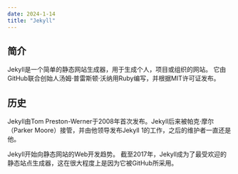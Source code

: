 ```yaml
---
date: 2024-1-14
title: "Jekyll"
---
```

## 简介
Jekyll是一个简单的静态网站生成器，用于生成个人，项目或组织的网站。 它由GitHub联合创始人汤姆·普雷斯顿·沃纳用Ruby编写，并根据MIT许可证发布。
## 历史
Jekyll由Tom Preston-Werner于2008年首次发布。Jekyll后来被帕克·摩尔（Parker Moore）接管，并由他领导发布Jekyll 1的工作，之后的维护者一直还是他。

Jekyll开始向静态网站的Web开发趋势。 截至2017年，Jekyll成为了最受欢迎的静态站点生成器，这在很大程度上是因为它被GitHub所采用。